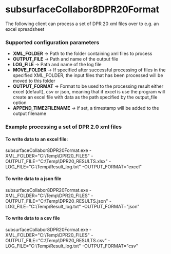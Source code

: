 # subsurfaceCollabor8DPR20Format


The following client can process a set of DPR 20 xml files over to e.g. an excel spreadsheet

### Supported configuration parameters

- **XML_FOLDER** -> Path to the folder containing xml files to process
- **OUTPUT_FILE** -> Path and name of the output file
- **LOG_FILE** -> Path and name of the log file
- **MOVE_FOLDER** -> If specified after successful processing of files in the specified XML_FOLDER, the input files that has been processed will be moved to this folder
- **OUTPUT_FORMAT** -> Format to be used to the processing result either excel (default), csv or json, meaning that if excel is use the program will create an excel file with data as the path specified by the output_file option
-  **APPEND_TIME2FILENAME** -> if set, a timestamp will be added to the output filename

### Example processing a set of DPR 2.0 xml files

#### To write data to an excel file:

subsurfaceCollabor8DPR20Format.exe -XML_FOLDER="C:\Temp\DPR20_FILES" -OUTPUT_FILE="C:\Temp\DPR20_RESULTS.xlsx" -LOG_FILE="C:\Temp\Result_log.txt" -OUTPUT_FORMAT="excel"

#### To write data to a json file

subsurfaceCollabor8DPR20Format.exe -XML_FOLDER="C:\Temp\DPR20_FILES" -OUTPUT_FILE="C:\Temp\DPR20_RESULTS.json" -LOG_FILE="C:\Temp\Result_log.txt" -OUTPUT_FORMAT="json"

#### To write data to a csv file

subsurfaceCollabor8DPR20Format.exe -XML_FOLDER="C:\Temp\DPR20_FILES" -OUTPUT_FILE="C:\Temp\DPR20_RESULTS.csv" -LOG_FILE="C:\Temp\Result_log.txt" -OUTPUT_FORMAT="csv"
